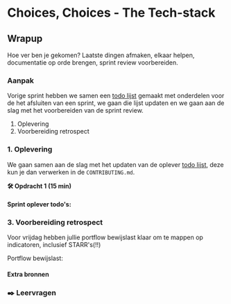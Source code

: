 
# Choices, Choices - The Tech-stack

## Wrapup
<!-- Leuke intro -->

 Hoe ver ben je gekomen? Laatste dingen afmaken, elkaar helpen, documentatie op orde brengen, sprint review voorbereiden.

### Aanpak
<!-- We schrijven in principe geen tutorials maar helpen ze op weg. -->

Vorige sprint hebben we samen een [todo lijst](https://github.com/fdnd-task/your-tribe-for-life-squad-page/blob/main/docs/wrapup.md#oplever-todos) gemaakt met onderdelen voor de het afsluiten van een sprint, we gaan die lijst updaten en we gaan aan de slag met het voorbereiden van de sprint review. 

1. Oplevering
2. Voorbereiding retrospect

### 1. Oplevering

We gaan samen aan de slag met het updaten van de oplever [todo lijst](https://github.com/fdnd-task/lose-your-head-the-client-case/blob/main/docs/wrapup.md#sprint-oplever-todos), deze kun je dan verwerken in de `CONTRIBUTING.md`.

**🛠️ Opdracht 1 (15 min)**  

#### Sprint oplever todo's:

<!-- Kopieer de lijst hier -->


### 3. Voorbereiding retrospect

Voor vrijdag hebben jullie portflow bewijslast klaar om te mappen op indicatoren, inclusief STARR's(!!)

Portflow bewijslast:

#### Extra bronnen
<!-- Extra links voor documentatie en tutorials -->

<!--
### 💪 Extra uitdagingen
 Dit is optioneel voor de hardlopers die iets extra's willen. 
-->


### ✒️ Leervragen
<!-- Een drietal vragen die ze kunnen opnemen in hun learning journal, waar de squadleaders dan weer op terug komen op vrijdag. -->